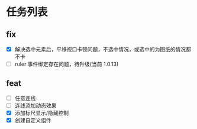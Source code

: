 # 任务列表

## fix

- [x] 解决选中元素后，平移视口卡顿问题，不选中情况，或选中的为图纸的情况都不卡
- [ ] ruler 事件绑定存在问题，待升级(当前 1.0.13)

## feat

- [ ] 任意连线
- [ ] 连线添加动态效果
- [x] 添加标尺显示/隐藏控制
- [x] 创建自定义组件
